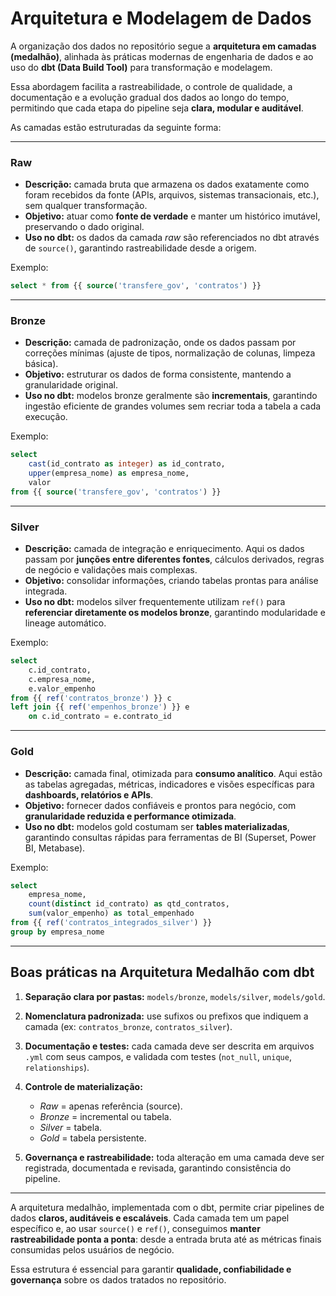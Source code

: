 # Arquitetura e Modelagem de Dados

A organização dos dados no repositório segue a **arquitetura em camadas (medalhão)**, alinhada às práticas modernas de engenharia de dados e ao uso do **dbt (Data Build Tool)** para transformação e modelagem.

Essa abordagem facilita a rastreabilidade, o controle de qualidade, a documentação e a evolução gradual dos dados ao longo do tempo, permitindo que cada etapa do pipeline seja **clara, modular e auditável**.

As camadas estão estruturadas da seguinte forma:

---

### **Raw**

* **Descrição:** camada bruta que armazena os dados exatamente como foram recebidos da fonte (APIs, arquivos, sistemas transacionais, etc.), sem qualquer transformação.
* **Objetivo:** atuar como **fonte de verdade** e manter um histórico imutável, preservando o dado original.
* **Uso no dbt:** os dados da camada *raw* são referenciados no dbt através de `source()`, garantindo rastreabilidade desde a origem.

Exemplo:

```sql
select * from {{ source('transfere_gov', 'contratos') }}
```

---

### **Bronze**

* **Descrição:** camada de padronização, onde os dados passam por correções mínimas (ajuste de tipos, normalização de colunas, limpeza básica).
* **Objetivo:** estruturar os dados de forma consistente, mantendo a granularidade original.
* **Uso no dbt:** modelos bronze geralmente são **incrementais**, garantindo ingestão eficiente de grandes volumes sem recriar toda a tabela a cada execução.

Exemplo:

```sql
select
    cast(id_contrato as integer) as id_contrato,
    upper(empresa_nome) as empresa_nome,
    valor
from {{ source('transfere_gov', 'contratos') }}
```

---

### **Silver**

* **Descrição:** camada de integração e enriquecimento.
  Aqui os dados passam por **junções entre diferentes fontes**, cálculos derivados, regras de negócio e validações mais complexas.
* **Objetivo:** consolidar informações, criando tabelas prontas para análise integrada.
* **Uso no dbt:** modelos silver frequentemente utilizam `ref()` para **referenciar diretamente os modelos bronze**, garantindo modularidade e lineage automático.

Exemplo:

```sql
select
    c.id_contrato,
    c.empresa_nome,
    e.valor_empenho
from {{ ref('contratos_bronze') }} c
left join {{ ref('empenhos_bronze') }} e 
    on c.id_contrato = e.contrato_id
```

---

### **Gold**

* **Descrição:** camada final, otimizada para **consumo analítico**.
  Aqui estão as tabelas agregadas, métricas, indicadores e visões específicas para **dashboards, relatórios e APIs**.
* **Objetivo:** fornecer dados confiáveis e prontos para negócio, com **granularidade reduzida e performance otimizada**.
* **Uso no dbt:** modelos gold costumam ser **tables materializadas**, garantindo consultas rápidas para ferramentas de BI (Superset, Power BI, Metabase).

Exemplo:

```sql
select
    empresa_nome,
    count(distinct id_contrato) as qtd_contratos,
    sum(valor_empenho) as total_empenhado
from {{ ref('contratos_integrados_silver') }}
group by empresa_nome
```

---

## Boas práticas na Arquitetura Medalhão com dbt

1. **Separação clara por pastas:** `models/bronze`, `models/silver`, `models/gold`.
2. **Nomenclatura padronizada:** use sufixos ou prefixos que indiquem a camada (ex: `contratos_bronze`, `contratos_silver`).
3. **Documentação e testes:** cada camada deve ser descrita em arquivos `.yml` com seus campos, e validada com testes (`not_null`, `unique`, `relationships`).
4. **Controle de materialização:**

    * *Raw* = apenas referência (source).
    * *Bronze* = incremental ou tabela.
    * *Silver* = tabela.
    * *Gold* = tabela persistente.


5. **Governança e rastreabilidade:** toda alteração em uma camada deve ser registrada, documentada e revisada, garantindo consistência do pipeline.

---

A arquitetura medalhão, implementada com o dbt, permite criar pipelines de dados **claros, auditáveis e escaláveis**.
Cada camada tem um papel específico e, ao usar `source()` e `ref()`, conseguimos **manter rastreabilidade ponta a ponta**: desde a entrada bruta até as métricas finais consumidas pelos usuários de negócio.

Essa estrutura é essencial para garantir **qualidade, confiabilidade e governança** sobre os dados tratados no repositório.

